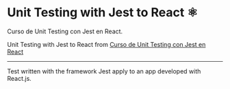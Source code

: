 # Unit Testing with Jest to React ⚛️
Curso de Unit Testing con Jest en React.

Unit Testing with Jest to React from [Curso de Unit Testing con Jest en React](https://platzi.com/clases/jest/)

---

Test written with the framework Jest apply to an app developed with React.js.